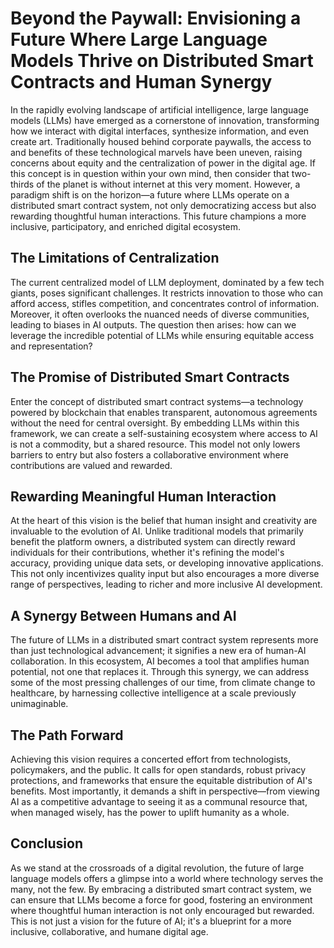 # Beyond the Paywall: Envisioning a Future Where Large Language Models Thrive on Distributed Smart Contracts and Human Synergy

In the rapidly evolving landscape of artificial intelligence, large language models (LLMs) have emerged as a cornerstone of innovation, transforming how we interact with digital interfaces, synthesize information, and even create art. Traditionally housed behind corporate paywalls, the access to and benefits of these technological marvels have been uneven, raising concerns about equity and the centralization of power in the digital age. If this concept is in question within your own mind, then consider that two-thirds of the planet is without internet at this very moment. However, a paradigm shift is on the horizon—a future where LLMs operate on a distributed smart contract system, not only democratizing access but also rewarding thoughtful human interactions. This future champions a more inclusive, participatory, and enriched digital ecosystem.

## The Limitations of Centralization

The current centralized model of LLM deployment, dominated by a few tech giants, poses significant challenges. It restricts innovation to those who can afford access, stifles competition, and concentrates control of information. Moreover, it often overlooks the nuanced needs of diverse communities, leading to biases in AI outputs. The question then arises: how can we leverage the incredible potential of LLMs while ensuring equitable access and representation?

## The Promise of Distributed Smart Contracts

Enter the concept of distributed smart contract systems—a technology powered by blockchain that enables transparent, autonomous agreements without the need for central oversight. By embedding LLMs within this framework, we can create a self-sustaining ecosystem where access to AI is not a commodity, but a shared resource. This model not only lowers barriers to entry but also fosters a collaborative environment where contributions are valued and rewarded.

## Rewarding Meaningful Human Interaction

At the heart of this vision is the belief that human insight and creativity are invaluable to the evolution of AI. Unlike traditional models that primarily benefit the platform owners, a distributed system can directly reward individuals for their contributions, whether it's refining the model's accuracy, providing unique data sets, or developing innovative applications. This not only incentivizes quality input but also encourages a more diverse range of perspectives, leading to richer and more inclusive AI development.

## A Synergy Between Humans and AI

The future of LLMs in a distributed smart contract system represents more than just technological advancement; it signifies a new era of human-AI collaboration. In this ecosystem, AI becomes a tool that amplifies human potential, not one that replaces it. Through this synergy, we can address some of the most pressing challenges of our time, from climate change to healthcare, by harnessing collective intelligence at a scale previously unimaginable.

## The Path Forward

Achieving this vision requires a concerted effort from technologists, policymakers, and the public. It calls for open standards, robust privacy protections, and frameworks that ensure the equitable distribution of AI's benefits. Most importantly, it demands a shift in perspective—from viewing AI as a competitive advantage to seeing it as a communal resource that, when managed wisely, has the power to uplift humanity as a whole.

## Conclusion

As we stand at the crossroads of a digital revolution, the future of large language models offers a glimpse into a world where technology serves the many, not the few. By embracing a distributed smart contract system, we can ensure that LLMs become a force for good, fostering an environment where thoughtful human interaction is not only encouraged but rewarded. This is not just a vision for the future of AI; it's a blueprint for a more inclusive, collaborative, and humane digital age.
